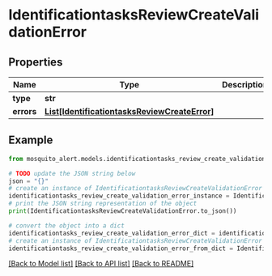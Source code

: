 # IdentificationtasksReviewCreateValidationError


## Properties

Name | Type | Description | Notes
------------ | ------------- | ------------- | -------------
**type** | **str** |  | 
**errors** | [**List[IdentificationtasksReviewCreateError]**](IdentificationtasksReviewCreateError.md) |  | 

## Example

```python
from mosquito_alert.models.identificationtasks_review_create_validation_error import IdentificationtasksReviewCreateValidationError

# TODO update the JSON string below
json = "{}"
# create an instance of IdentificationtasksReviewCreateValidationError from a JSON string
identificationtasks_review_create_validation_error_instance = IdentificationtasksReviewCreateValidationError.from_json(json)
# print the JSON string representation of the object
print(IdentificationtasksReviewCreateValidationError.to_json())

# convert the object into a dict
identificationtasks_review_create_validation_error_dict = identificationtasks_review_create_validation_error_instance.to_dict()
# create an instance of IdentificationtasksReviewCreateValidationError from a dict
identificationtasks_review_create_validation_error_from_dict = IdentificationtasksReviewCreateValidationError.from_dict(identificationtasks_review_create_validation_error_dict)
```
[[Back to Model list]](../README.md#documentation-for-models) [[Back to API list]](../README.md#documentation-for-api-endpoints) [[Back to README]](../README.md)


